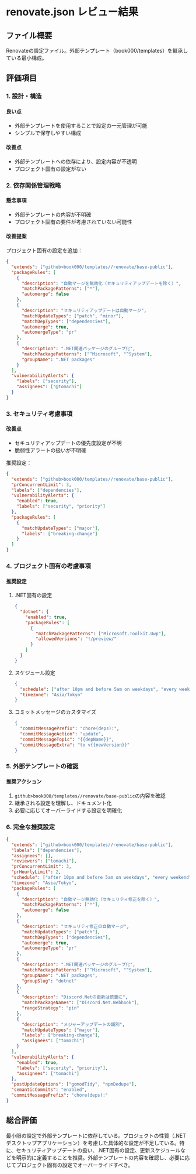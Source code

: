 # renovate.json レビュー結果

## ファイル概要

Renovateの設定ファイル。外部テンプレート（book000/templates）を継承している最小構成。

## 評価項目

### 1. 設計・構造

#### 良い点

- 外部テンプレートを使用することで設定の一元管理が可能
- シンプルで保守しやすい構成

#### 改善点

- 外部テンプレートへの依存により、設定内容が不透明
- プロジェクト固有の設定がない

### 2. 依存関係管理戦略

#### 懸念事項

- 外部テンプレートの内容が不明確
- プロジェクト固有の要件が考慮されていない可能性

#### 改善提案

プロジェクト固有の設定を追加：

```json
{
  "extends": ["github>book000/templates//renovate/base-public"],
  "packageRules": [
    {
      "description": "自動マージを無効化（セキュリティアップデートを除く）",
      "matchPackagePatterns": ["*"],
      "automerge": false
    },
    {
      "description": "セキュリティアップデートは自動マージ",
      "matchUpdateTypes": ["patch", "minor"],
      "matchDepTypes": ["dependencies"],
      "automerge": true,
      "automergeType": "pr"
    },
    {
      "description": ".NET関連パッケージのグループ化",
      "matchPackagePatterns": ["^Microsoft", "^System"],
      "groupName": ".NET packages"
    }
  ],
  "vulnerabilityAlerts": {
    "labels": ["security"],
    "assignees": ["@tomachi"]
  }
}
```

### 3. セキュリティ考慮事項

#### 改善点

- セキュリティアップデートの優先度設定が不明
- 脆弱性アラートの扱いが不明確

推奨設定：

```json
{
  "extends": ["github>book000/templates//renovate/base-public"],
  "prConcurrentLimit": 3,
  "labels": ["dependencies"],
  "vulnerabilityAlerts": {
    "enabled": true,
    "labels": ["security", "priority"]
  },
  "packageRules": [
    {
      "matchUpdateTypes": ["major"],
      "labels": ["breaking-change"]
    }
  ]
}
```

### 4. プロジェクト固有の考慮事項

#### 推奨設定

1. .NET固有の設定
   ```json
   {
     "dotnet": {
       "enabled": true,
       "packageRules": [
         {
           "matchPackagePatterns": ["Microsoft.Toolkit.Uwp"],
           "allowedVersions": "!/preview/"
         }
       ]
     }
   }
   ```

2. スケジュール設定
   ```json
   {
     "schedule": ["after 10pm and before 5am on weekdays", "every weekend"],
     "timezone": "Asia/Tokyo"
   }
   ```

3. コミットメッセージのカスタマイズ
   ```json
   {
     "commitMessagePrefix": "chore(deps):",
     "commitMessageAction": "update",
     "commitMessageTopic": "{{depName}}",
     "commitMessageExtra": "to v{{newVersion}}"
   }
   ```

### 5. 外部テンプレートの確認

#### 推奨アクション

1. `github>book000/templates//renovate/base-public`の内容を確認
2. 継承される設定を理解し、ドキュメント化
3. 必要に応じてオーバーライドする設定を明確化

### 6. 完全な推奨設定

```json
{
  "extends": ["github>book000/templates//renovate/base-public"],
  "labels": ["dependencies"],
  "assignees": [],
  "reviewers": ["tomachi"],
  "prConcurrentLimit": 3,
  "prHourlyLimit": 2,
  "schedule": ["after 10pm and before 5am on weekdays", "every weekend"],
  "timezone": "Asia/Tokyo",
  "packageRules": [
    {
      "description": "自動マージ無効化（セキュリティ修正を除く）",
      "matchPackagePatterns": ["*"],
      "automerge": false
    },
    {
      "description": "セキュリティ修正の自動マージ",
      "matchUpdateTypes": ["patch"],
      "matchDepTypes": ["dependencies"],
      "automerge": true,
      "automergeType": "pr"
    },
    {
      "description": ".NET関連パッケージのグループ化",
      "matchPackagePatterns": ["^Microsoft", "^System"],
      "groupName": ".NET packages",
      "groupSlug": "dotnet"
    },
    {
      "description": "Discord.Netの更新は慎重に",
      "matchPackageNames": ["Discord.Net.Webhook"],
      "rangeStrategy": "pin"
    },
    {
      "description": "メジャーアップデートの識別",
      "matchUpdateTypes": ["major"],
      "labels": ["breaking-change"],
      "assignees": ["tomachi"]
    }
  ],
  "vulnerabilityAlerts": {
    "enabled": true,
    "labels": ["security", "priority"],
    "assignees": ["tomachi"]
  },
  "postUpdateOptions": ["gomodTidy", "npmDedupe"],
  "semanticCommits": "enabled",
  "commitMessagePrefix": "chore(deps):"
}
```

## 総合評価

最小限の設定で外部テンプレートに依存している。プロジェクトの性質（.NETデスクトップアプリケーション）を考慮した具体的な設定が不足している。特に、セキュリティアップデートの扱い、.NET固有の設定、更新スケジュールなどを明示的に定義することを推奨。外部テンプレートの内容を確認し、必要に応じてプロジェクト固有の設定でオーバーライドすべき。